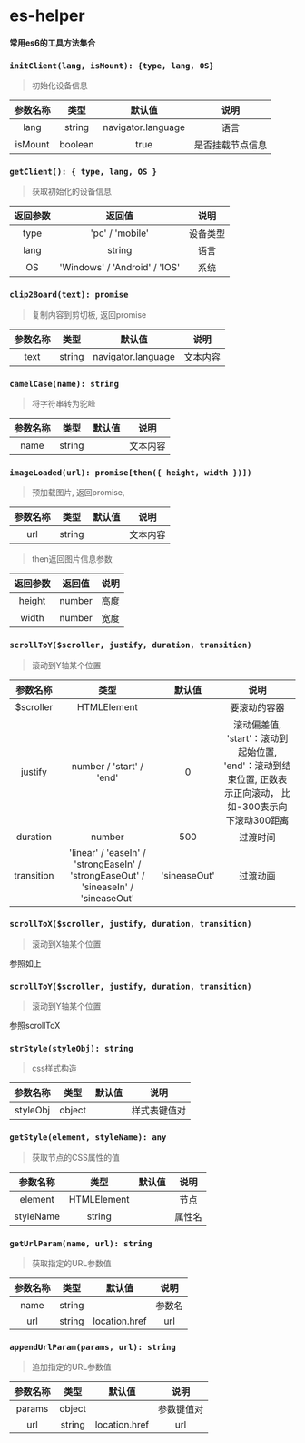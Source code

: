 # es-helper
#### 常用es6的工具方法集合

### `initClient(lang, isMount): {type, lang, OS}`
> 初始化设备信息

| 参数名称 | 类型 | 默认值 | 说明 |  
| :---: | :---: | :---: | :----: | 
| lang | string | navigator.language | 语言 | 
| isMount  | boolean | true | 是否挂载节点信息 |

### `getClient(): { type, lang, OS }`
> 获取初始化的设备信息

| 返回参数 | 返回值 | 说明 |  
| :---: | :---: | :---: |
| type  | 'pc' / 'mobile' | 设备类型 
| lang  | string | 语言
| OS    | 'Windows' / 'Android' / 'IOS' | 系统 |

### `clip2Board(text): promise`
> 复制内容到剪切板, 返回promise

| 参数名称 | 类型 | 默认值 | 说明 |  
| :---: | :---: | :---: | :----: | 
| text | string | navigator.language | 文本内容 


### `camelCase(name): string`
> 将字符串转为驼峰

| 参数名称 | 类型 | 默认值 | 说明 |  
| :---: | :---: | :---: | :----: | 
| name | string |  | 文本内容 |

### `imageLoaded(url): promise[then({ height, width })])`
> 预加载图片, 返回promise, 

| 参数名称 | 类型 | 默认值 | 说明 |  
| :---: | :---: | :---: | :----: | 
| url | string |  | 文本内容 |

> then返回图片信息参数

| 返回参数 | 返回值 | 说明 |  
| :---: | :---: | :---: |
| height  | number | 高度 
| width  | number | 宽度

### `scrollToY($scroller, justify, duration, transition)`
> 滚动到Y轴某个位置

| 参数名称 | 类型 | 默认值 | 说明 |  
| :---: | :---: | :---: | :----: | 
| $scroller | HTMLElement |  | 要滚动的容器 |
| justify | number / 'start' / 'end' | 0 | 滚动偏差值, 'start'：滚动到起始位置, 'end'：滚动到结束位置, 正数表示正向滚动， 比如-300表示向下滚动300距离 |
| duration | number | 500 | 过渡时间 |
| transition | 'linear' / 'easeIn' / 'strongEaseIn' / 'strongEaseOut' / 'sineaseIn' / 'sineaseOut' | 'sineaseOut' | 过渡动画 |

### `scrollToX($scroller, justify, duration, transition)`
> 滚动到X轴某个位置

参照如上

### `scrollToY($scroller, justify, duration, transition)`
> 滚动到Y轴某个位置

参照scrollToX

### `strStyle(styleObj): string`
> css样式构造

| 参数名称 | 类型 | 默认值 | 说明 |  
| :---: | :---: | :---: | :----: | 
| styleObj | object |  | 样式表键值对  |

### `getStyle(element, styleName): any`
> 获取节点的CSS属性的值

| 参数名称 | 类型 | 默认值 | 说明 |  
| :---: | :---: | :---: | :----: | 
| element | HTMLElement |   |节点  |
| styleName | string |  | 属性名  |

### `getUrlParam(name, url): string`
> 获取指定的URL参数值

| 参数名称 | 类型 | 默认值 | 说明 |  
| :---: | :---: | :---: | :----: | 
| name | string |   |参数名  |
| url | string |  location.href | url  |

### `appendUrlParam(params, url): string`
> 追加指定的URL参数值

| 参数名称 | 类型 | 默认值 | 说明 |  
| :---: | :---: | :---: | :----: | 
| params | object |   |参数键值对   |
| url | string |  location.href | url  |






